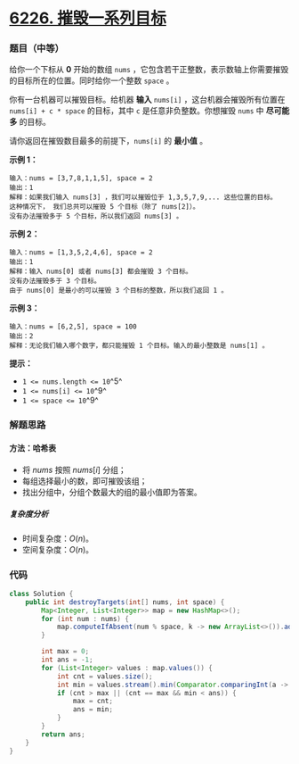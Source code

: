 # [6226. 摧毁一系列目标](https://leetcode.cn/problems/destroy-sequential-targets/)

### 题目（中等）

给你一个下标从 **0** 开始的数组 `nums` ，它包含若干正整数，表示数轴上你需要摧毁的目标所在的位置。同时给你一个整数 `space` 。

你有一台机器可以摧毁目标。给机器 **输入** `nums[i]` ，这台机器会摧毁所有位置在 `nums[i] + c * space` 的目标，其中 `c`
是任意非负整数。你想摧毁 `nums` 中 **尽可能多** 的目标。

请你返回在摧毁数目最多的前提下，`nums[i]` 的 **最小值** 。

**示例 1：**

```
输入：nums = [3,7,8,1,1,5], space = 2
输出：1
解释：如果我们输入 nums[3] ，我们可以摧毁位于 1,3,5,7,9,... 这些位置的目标。
这种情况下， 我们总共可以摧毁 5 个目标（除了 nums[2]）。
没有办法摧毁多于 5 个目标，所以我们返回 nums[3] 。
```

**示例 2：**

```
输入：nums = [1,3,5,2,4,6], space = 2
输出：1
解释：输入 nums[0] 或者 nums[3] 都会摧毁 3 个目标。
没有办法摧毁多于 3 个目标。
由于 nums[0] 是最小的可以摧毁 3 个目标的整数，所以我们返回 1 。
```

**示例 3：**

```
输入：nums = [6,2,5], space = 100
输出：2
解释：无论我们输入哪个数字，都只能摧毁 1 个目标。输入的最小整数是 nums[1] 。
```

**提示：**

* `1 <= nums.length <= 10`^5^
* `1 <= nums[i] <= 10`^9^
* `1 <= space <= 10`^9^

### 解题思路

#### 方法：哈希表

- 将 $nums$ 按照 $nums[i] % space$ 分组；
- 每组选择最小的数，即可摧毁该组；
- 找出分组中，分组个数最大的组的最小值即为答案。

##### 复杂度分析

- 时间复杂度：$O(n)$。
- 空间复杂度：$O(n)$。

### 代码

```java
class Solution {
    public int destroyTargets(int[] nums, int space) {
        Map<Integer, List<Integer>> map = new HashMap<>();
        for (int num : nums) {
            map.computeIfAbsent(num % space, k -> new ArrayList<>()).add(num);
        }

        int max = 0;
        int ans = -1;
        for (List<Integer> values : map.values()) {
            int cnt = values.size();
            int min = values.stream().min(Comparator.comparingInt(a -> a)).get();
            if (cnt > max || (cnt == max && min < ans)) {
                max = cnt;
                ans = min;
            }
        }
        return ans;
    }
}
```
